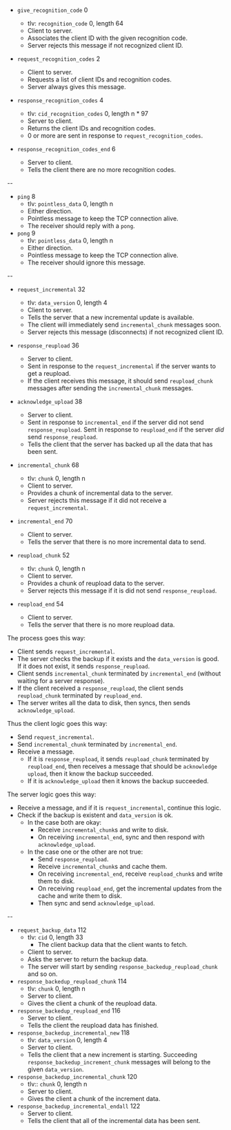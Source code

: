 
* `give_recognition_code` 0
  * tlv: `recognition_code` 0, length 64
  * Client to server.
  * Associates the client ID with the given recognition code.
  * Server rejects this message if not recognized client ID.

* `request_recognition_codes` 2
  * Client to server.
  * Requests a list of client IDs and recognition codes.
  * Server always gives this message.

* `response_recognition_codes` 4
  * tlv: `cid_recognition_codes` 0, length n * 97
  * Server to client.
  * Returns the client IDs and recognition codes.
  * 0 or more are sent in response to
    `request_recognition_codes`.
* `response_recognition_codes_end` 6
  * Server to client.
  * Tells the client there are no more recognition codes.

--

* `ping` 8
  * tlv: `pointless_data` 0, length n
  * Either direction.
  * Pointless message to keep the TCP connection alive.
  * The receiver should reply with a `pong`.
* `pong` 9
  * tlv: `pointless_data` 0, length n
  * Either direction.
  * Pointless message to keep the TCP connection alive.
  * The receiver should ignore this message.

--

* `request_incremental` 32
  * tlv: `data_version` 0, length 4
  * Client to server.
  * Tells the server that a new incremental update
    is available.
  * The client will immediately send `incremental_chunk`
    messages soon.
  * Server rejects this message (disconnects) if not
    recognized client ID.
* `response_reupload` 36
  * Server to client.
  * Sent in response to the `request_incremental` if
    the server wants to get a reupload.
  * If the client receives this message, it should
    send `reupload_chunk` messages after sending the
    `incremental_chunk` messages.
* `acknowledge_upload` 38
  * Server to client.
  * Sent in response to `incremental_end` if the server
    did not send `response_reupload`.
    Sent in response to `reupload_end` if the server
    *did* send `response_reupload`.
  * Tells the client that the server has backed up all
    the data that has been sent.

* `incremental_chunk` 68
  * tlv: `chunk` 0, length n
  * Client to server.
  * Provides a chunk of incremental data to the server.
  * Server rejects this message if it did not receive a
    `request_incremental`.
* `incremental_end` 70
  * Client to server.
  * Tells the server that there is no more incremental
    data to send.

* `reupload_chunk` 52
  * tlv: `chunk` 0, length n
  * Client to server.
  * Provides a chunk of reupload data to the server.
  * Server rejects this message if it is did not send
    `response_reupload`.
* `reupload_end` 54
  * Client to server.
  * Tells the server that there is no more reupload data.

The process goes this way:

* Client sends `request_incremental`.
* The server checks the backup if it exists and the
  `data_version` is good.
  If it does not exist, it sends `response_reupload`.
* Client sends `incremental_chunk` terminated by
  `incremental_end` (without waiting for a server
  response).
* If the client received a `response_reupload`, the
  client sends `reupload_chunk` terminated by
  `reupload_end`.
* The server writes all the data to disk, then syncs,
  then sends `acknowledge_upload`.

Thus the client logic goes this way:

* Send `request_incremental`.
* Send `incremental_chunk` terminated by
  `incremental_end`.
* Receive a message.
  * If it is `response_reupload`, it sends
    `reupload_chunk` terminated by
    `reupload_end`, then receives a message
    that should be `acknowledge upload`, then
    it know the backup succeeded.
  * If it is `acknowledge_upload` then it
    knows the backup succeeded.

The server logic goes this way:

* Receive a message, and if it is
  `request_incremental`, continue this logic.
* Check if the backup is existent and
  `data_version` is ok.
  * In the case both are okay:
    * Receive `incremental_chunk`s and write to
      disk.
    * On receiving `incremental_end`, sync and
      then respond with `acknowledge_upload`.
  * In the case one or the other are not true:
    * Send `response_reupload`.
    * Receive `incremental_chunk`s and cache
      them.
    * On receiving `incremental_end`, receive
      `reupload_chunk`s and write them to disk.
    * On receiving `reupload_end`, get the
      incremental updates from the cache and
      write them to disk.
    * Then sync and send `acknowledge_upload`.

--

* `request_backup_data` 112
  * tlv: `cid` 0, length 33
    * The client backup data that the client wants to
      fetch.
  * Client to server.
  * Asks the server to return the backup data.
  * The server will start by sending
    `response_backedup_reupload_chunk` and so on.
* `response_backedup_reupload_chunk` 114
  * tlv: `chunk` 0, length n
  * Server to client.
  * Gives the client a chunk of the reupload data.
* `response_backedup_reupload_end` 116
  * Server to client.
  * Tells the client the reupload data has finished.
* `response_backedup_incremental_new` 118
  * tlv: `data_version` 0, length 4
  * Server to client.
  * Tells the client that a new increment is starting.
    Succeeding `response_backedup_increment_chunk`
    messages will belong to the given `data_version`.
* `response_backedup_incremental_chunk` 120
  * tlv:: `chunk` 0, length n
  * Server to client.
  * Gives the client a chunk of the increment data.
* `response_backedup_incremental_endall` 122
  * Server to client.
  * Tells the client that all of the incremental
    data has been sent.

